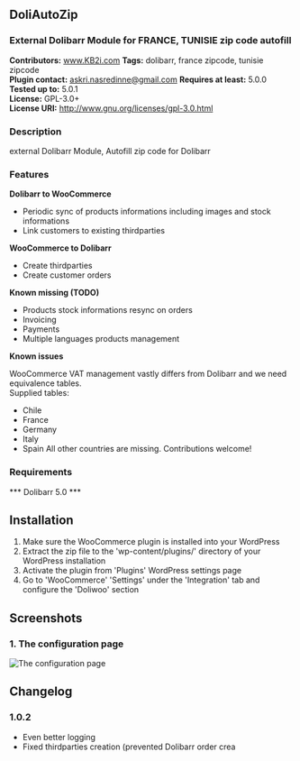 ## DoliAutoZip ##
### External Dolibarr Module for FRANCE, TUNISIE zip code autofill ###


**Contributors:** www.KB2i.com
**Tags:**               dolibarr, france zipcode, tunisie zipcode                  
**Plugin contact:**         askri.nasredinne@gmail.com
**Requires at least:**  5.0.0  
**Tested up to:**       5.0.1  
**License:**            GPL-3.0+  
**License URI:**        http://www.gnu.org/licenses/gpl-3.0.html


### Description ###
external Dolibarr Module, Autofill zip code for Dolibarr

### Features ###

**Dolibarr to WooCommerce**

* Periodic sync of products informations including images and stock informations
* Link customers to existing thirdparties

**WooCommerce to Dolibarr**

* Create thirdparties
* Create customer orders

**Known missing (TODO)**

* Products stock informations resync on orders
* Invoicing
* Payments
* Multiple languages products management

**Known issues**

WooCommerce VAT management vastly differs from Dolibarr and we need equivalence tables.  
Supplied tables:
* Chile
* France
* Germany
* Italy
* Spain
All other countries are missing. Contributions welcome!

### Requirements ###
*** Dolibarr 5.0 ***

## Installation ##

1. Make sure the WooCommerce plugin is installed into your WordPress
2. Extract the zip file to the 'wp-content/plugins/' directory of your WordPress installation
3. Activate the plugin from 'Plugins' WordPress settings page
4. Go to 'WooCommerce' 'Settings' under the 'Integration' tab and configure the 'Doliwoo' section 

## Screenshots ##

### 1. The configuration page ###
![The configuration page](assets/screenshot-1.png)


## Changelog ##

### 1.0.2 ###

* Even better logging
* Fixed thirdparties creation (prevented Dolibarr order crea
